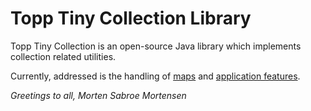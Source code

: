 # Topp Tiny Collection Library

Topp Tiny Collection is an open-source Java library which implements collection related utilities.

Currently, addressed is the handling of 
[maps](src/main/java/com/yelstream/topp/util/collection) 
and 
[application features](src/main/java/com/yelstream/topp/util/feature).

_Greetings to all, Morten Sabroe Mortensen_
